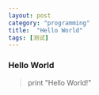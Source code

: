 ```yaml
---
layout: post
category: "programming"
title:  "Hello World"
tags: [测试]
---
```

### Hello World

>print "Hello World!"

